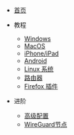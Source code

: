 * [首页](/home)

* 教程
  * [Windows](/win)
  * [MacOS](/mac)
  * [iPhone/iPad](/ios)
  * [Android](/android)
  * [Linux 系统](/linux)
  * [路由器](/openwrt)
  * [Firefox 插件](/firefox)

* 进阶
  * [高级配置](/faq)
  * [WireGuard节点](/wireguard)
